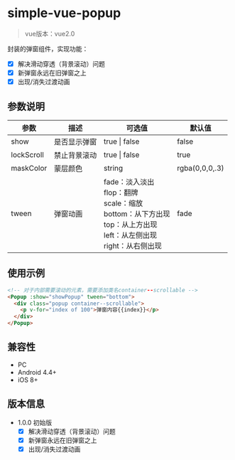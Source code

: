 # simple-vue-popup
> vue版本：vue2.0   

封装的弹窗组件，实现功能：   
- [x] 解决滑动穿透（背景滚动）问题
- [x] 新弹窗永远在旧弹窗之上
- [x] 出现/消失过渡动画

## 参数说明

参数 | 描述 | 可选值 | 默认值    
-|-|-|-    
show | 是否显示弹窗 | true \| false | false |  
lockScroll | 禁止背景滚动 | true \| false | true |   
maskColor | 蒙层颜色 | string | rgba(0,0,0,.3) |  
tween | 弹窗动画 | fade：淡入淡出<br/>flop：翻牌<br/>scale：缩放<br/>bottom：从下方出现<br/>top：从上方出现<br/>left：从左侧出现<br/>right：从右侧出现 | fade |   

## 使用示例
```html
<!-- 对于内部需要滚动的元素，需要添加类名container--scrollable -->
<Popup :show="showPopup" tween="bottom">
  <div class="popup container--scrollable">
    <p v-for="index of 100">弹窗内容{{index}}</p>
  </div>
</Popup>
```

## 兼容性
- PC
- Android 4.4+   
- iOS     8+

## 版本信息
- 1.0.0 初始版
  - [x] 解决滑动穿透（背景滚动）问题
  - [x] 新弹窗永远在旧弹窗之上
  - [x] 出现/消失过渡动画
